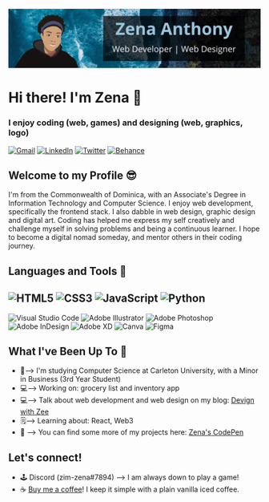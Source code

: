 ![GitHub Banner](GitHubBanner.png)

# Hi there! I'm Zena 👋
### I enjoy coding (web, games) and designing (web, graphics, logo)

[![Gmail](https://img.shields.io/badge/Gmail-D14836?style=for-the-badge&logo=gmail&logoColor=white)](mailto:hello@zenaanthony.me)
[![LinkedIn](https://img.shields.io/badge/linkedin-%230077B5.svg?style=for-the-badge&logo=linkedin&logoColor=white)](https://www.linkedin.com/in/zenaanthony/)
[![Twitter](https://img.shields.io/badge/Twitter-%231DA1F2.svg?style=for-the-badge&logo=Twitter&logoColor=white)](https://twitter.com/zimzena)
[![Behance](https://img.shields.io/badge/Behance-1769ff?style=for-the-badge&logo=behance&logoColor=white)](https://www.behance.net/zenaanthony)

## Welcome to my Profile 😎

I'm from the Commonwealth of Dominica, with an Associate's Degree in Information Technology and Computer Science. I enjoy web development, specifically the frontend stack. I also dabble in web design, graphic design and digital art. Coding has helped me express my self creatively and challenge myself in solving problems and being a continuous learner. I hope to become a digital nomad someday, and mentor others in their coding journey. 

## Languages and Tools 🧰
![HTML5](https://img.shields.io/badge/html5-%23E34F26.svg?style=for-the-badge&logo=html5&logoColor=white)
![CSS3](https://img.shields.io/badge/css3-%231572B6.svg?style=for-the-badge&logo=css3&logoColor=white)
![JavaScript](https://img.shields.io/badge/javascript-%23323330.svg?style=for-the-badge&logo=javascript&logoColor=%23F7DF1E)
![Python](https://img.shields.io/badge/python-3670A0?style=for-the-badge&logo=python&logoColor=ffdd54)
---
![Visual Studio Code](https://img.shields.io/badge/Visual%20Studio%20Code-0078d7.svg?style=for-the-badge&logo=visual-studio-code&logoColor=white)
![Adobe Illustrator](https://img.shields.io/badge/adobe%20illustrator-%23FF9A00.svg?style=for-the-badge&logo=adobe%20illustrator&logoColor=white)
![Adobe Photoshop](https://img.shields.io/badge/adobe%20photoshop-%2331A8FF.svg?style=for-the-badge&logo=adobe%20photoshop&logoColor=white)
![Adobe InDesign](https://img.shields.io/badge/Adobe%20InDesign-49021F?style=for-the-badge&logo=adobeindesign&logoColor=white)
![Adobe XD](https://img.shields.io/badge/Adobe%20XD-470137?style=for-the-badge&logo=Adobe%20XD&logoColor=#FF61F6)
![Canva](https://img.shields.io/badge/Canva-%2300C4CC.svg?style=for-the-badge&logo=Canva&logoColor=white)
![Figma](https://img.shields.io/badge/figma-%23F24E1E.svg?style=for-the-badge&logo=figma&logoColor=white)

## What I've Been Up To 💪
- 🏫--> I'm studying Computer Science at Carleton University, with a Minor in Business (3rd Year Student)
- 💻--> Working on: grocery list and inventory app
- 💻--> Talk about web development and web design on my blog: [Devign with Zee](https://devignwithzee.com/home/)
- 🗒️--> Learning about: React, Web3 
- 👀 --> You can find some more of my projects here: [Zena's CodePen](https://codepen.io/zena-a)

## Let's connect!
- 🕹 Discord (zim-zena#7894) --> I am always down to play a game! 
- ☕ [Buy me a coffee](https://www.buymeacoffee.com/zenaanthony)! I keep it simple with a plain vanilla iced coffee.
